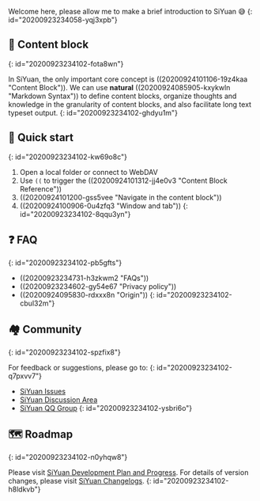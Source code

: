 Welcome here, please allow me to make a brief introduction to SiYuan 😅
{: id="20200923234058-yqj3xpb"}

## 🧱 Content block
{: id="20200923234102-fota8wn"}

In SiYuan, the only important core concept is ((20200924101106-19z4kaa "Content Block")). We can use **natural** ((20200924085905-kxykwln "Markdown Syntax")) to define content blocks, organize thoughts and knowledge in the granularity of content blocks, and also facilitate long text typeset output.
{: id="20200923234102-ghdyu1m"}

## 🔮 Quick start
{: id="20200923234102-kw69o8c"}

1. Open a local folder or connect to WebDAV
2. Use `((` to trigger the ((20200924101312-jj4e0v3 "Content Block Reference"))
3. ((20200924101200-gss5vee "Navigate in the content block"))
4. ((20200924100906-0u4zfq3 "Window and tab"))
{: id="20200923234102-8qqu3yn"}

## ❓ FAQ
{: id="20200923234102-pb5gfts"}

* ((20200923234731-h3zkwm2 "FAQs"))
* ((20200923234602-gy54e67 "Privacy policy"))
* ((20200924095830-rdxxx8n "Origin"))
{: id="20200923234102-cbul32m"}

## 🏘️ Community
{: id="20200923234102-spzfix8"}

For feedback or suggestions, please go to:
{: id="20200923234102-q7pxvv7"}

* [SiYuan Issues](https://github.com/siyuan-note/siyuan/issues)
* [SiYuan Discussion Area](https://ld246.com/tag/siyuan)
* [SiYuan QQ Group](https://jq.qq.com/?_wv=1027&k=brIyNm7y)
{: id="20200923234102-ysbri6o"}

## 🗺️ Roadmap
{: id="20200923234102-n0yhqw8"}

Please visit [SiYuan Development Plan and Progress](https://github.com/siyuan-note/siyuan/projects/1). For details of version changes, please visit [SiYuan Changelogs](https://github.com/siyuan-note/siyuan/blob/master/CHANGE_LOGS.md).
{: id="20200923234102-h8ldkvb"}
